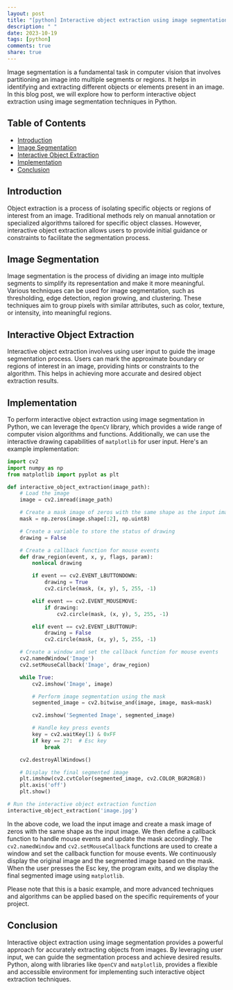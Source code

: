 ```yaml
---
layout: post
title: "[python] Interactive object extraction using image segmentation in Python."
description: " "
date: 2023-10-19
tags: [python]
comments: true
share: true
---
```


Image segmentation is a fundamental task in computer vision that involves partitioning an image into multiple segments or regions. It helps in identifying and extracting different objects or elements present in an image. In this blog post, we will explore how to perform interactive object extraction using image segmentation techniques in Python.

## Table of Contents
- [Introduction](#introduction)
- [Image Segmentation](#image-segmentation)
- [Interactive Object Extraction](#interactive-object-extraction)
- [Implementation](#implementation)
- [Conclusion](#conclusion)

## Introduction
Object extraction is a process of isolating specific objects or regions of interest from an image. Traditional methods rely on manual annotation or specialized algorithms tailored for specific object classes. However, interactive object extraction allows users to provide initial guidance or constraints to facilitate the segmentation process.

## Image Segmentation
Image segmentation is the process of dividing an image into multiple segments to simplify its representation and make it more meaningful. Various techniques can be used for image segmentation, such as thresholding, edge detection, region growing, and clustering. These techniques aim to group pixels with similar attributes, such as color, texture, or intensity, into meaningful regions.

## Interactive Object Extraction
Interactive object extraction involves using user input to guide the image segmentation process. Users can mark the approximate boundary or regions of interest in an image, providing hints or constraints to the algorithm. This helps in achieving more accurate and desired object extraction results.

## Implementation
To perform interactive object extraction using image segmentation in Python, we can leverage the `OpenCV` library, which provides a wide range of computer vision algorithms and functions. Additionally, we can use the interactive drawing capabilities of `matplotlib` for user input. Here's an example implementation:

```python
import cv2
import numpy as np
from matplotlib import pyplot as plt

def interactive_object_extraction(image_path):
    # Load the image
    image = cv2.imread(image_path)

    # Create a mask image of zeros with the same shape as the input image
    mask = np.zeros(image.shape[:2], np.uint8)

    # Create a variable to store the status of drawing
    drawing = False

    # Create a callback function for mouse events
    def draw_region(event, x, y, flags, param):
        nonlocal drawing

        if event == cv2.EVENT_LBUTTONDOWN:
            drawing = True
            cv2.circle(mask, (x, y), 5, 255, -1)

        elif event == cv2.EVENT_MOUSEMOVE:
            if drawing:
                cv2.circle(mask, (x, y), 5, 255, -1)

        elif event == cv2.EVENT_LBUTTONUP:
            drawing = False
            cv2.circle(mask, (x, y), 5, 255, -1)

    # Create a window and set the callback function for mouse events
    cv2.namedWindow('Image')
    cv2.setMouseCallback('Image', draw_region)

    while True:
        cv2.imshow('Image', image)

        # Perform image segmentation using the mask
        segmented_image = cv2.bitwise_and(image, image, mask=mask)

        cv2.imshow('Segmented Image', segmented_image)

        # Handle key press events
        key = cv2.waitKey(1) & 0xFF
        if key == 27:  # Esc key
            break

    cv2.destroyAllWindows()

    # Display the final segmented image
    plt.imshow(cv2.cvtColor(segmented_image, cv2.COLOR_BGR2RGB))
    plt.axis('off')
    plt.show()

# Run the interactive object extraction function
interactive_object_extraction('image.jpg')
```

In the above code, we load the input image and create a mask image of zeros with the same shape as the input image. We then define a callback function to handle mouse events and update the mask accordingly. The `cv2.namedWindow` and `cv2.setMouseCallback` functions are used to create a window and set the callback function for mouse events. We continuously display the original image and the segmented image based on the mask. When the user presses the Esc key, the program exits, and we display the final segmented image using `matplotlib`.

Please note that this is a basic example, and more advanced techniques and algorithms can be applied based on the specific requirements of your project.

## Conclusion
Interactive object extraction using image segmentation provides a powerful approach for accurately extracting objects from images. By leveraging user input, we can guide the segmentation process and achieve desired results. Python, along with libraries like `OpenCV` and `matplotlib`, provides a flexible and accessible environment for implementing such interactive object extraction techniques.